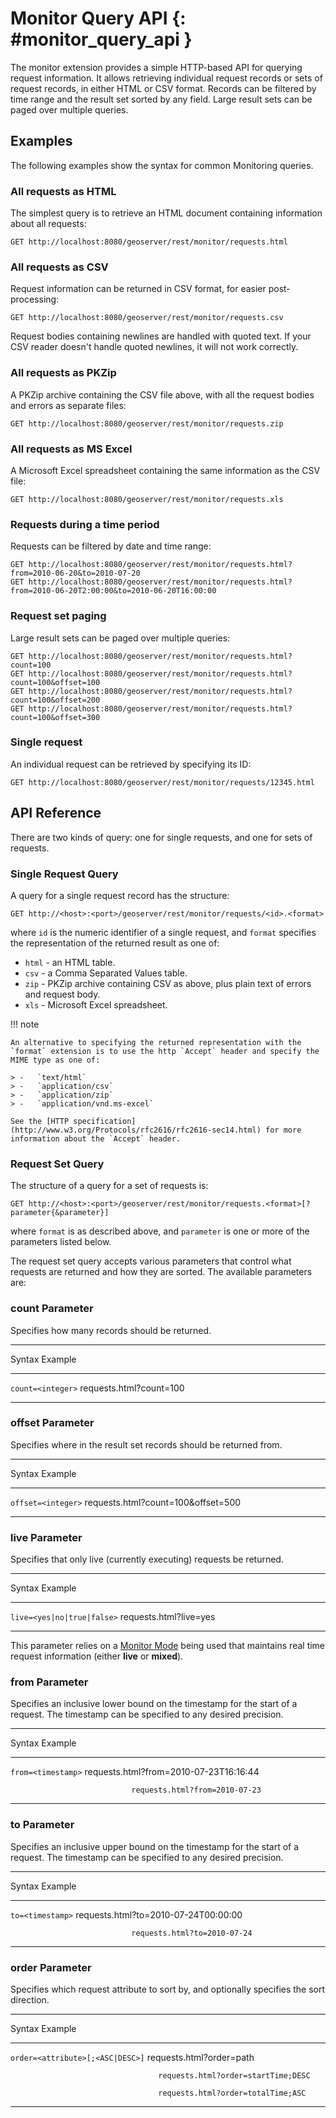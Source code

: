 # Monitor Query API {: #monitor_query_api }

The monitor extension provides a simple HTTP-based API for querying request information. It allows retrieving individual request records or sets of request records, in either HTML or CSV format. Records can be filtered by time range and the result set sorted by any field. Large result sets can be paged over multiple queries.

## Examples

The following examples show the syntax for common Monitoring queries.

### All requests as HTML

The simplest query is to retrieve an HTML document containing information about all requests:

    GET http://localhost:8080/geoserver/rest/monitor/requests.html

### All requests as CSV

Request information can be returned in CSV format, for easier post-processing:

    GET http://localhost:8080/geoserver/rest/monitor/requests.csv

Request bodies containing newlines are handled with quoted text. If your CSV reader doesn't handle quoted newlines, it will not work correctly.

### All requests as PKZip

A PKZip archive containing the CSV file above, with all the request bodies and errors as separate files:

    GET http://localhost:8080/geoserver/rest/monitor/requests.zip

### All requests as MS Excel

A Microsoft Excel spreadsheet containing the same information as the CSV file:

    GET http://localhost:8080/geoserver/rest/monitor/requests.xls

### Requests during a time period

Requests can be filtered by date and time range:

    GET http://localhost:8080/geoserver/rest/monitor/requests.html?from=2010-06-20&to=2010-07-20
    GET http://localhost:8080/geoserver/rest/monitor/requests.html?from=2010-06-20T2:00:00&to=2010-06-20T16:00:00

### Request set paging

Large result sets can be paged over multiple queries:

    GET http://localhost:8080/geoserver/rest/monitor/requests.html?count=100
    GET http://localhost:8080/geoserver/rest/monitor/requests.html?count=100&offset=100
    GET http://localhost:8080/geoserver/rest/monitor/requests.html?count=100&offset=200
    GET http://localhost:8080/geoserver/rest/monitor/requests.html?count=100&offset=300

### Single request

An individual request can be retrieved by specifying its ID:

    GET http://localhost:8080/geoserver/rest/monitor/requests/12345.html

## API Reference

There are two kinds of query: one for single requests, and one for sets of requests.

### Single Request Query

A query for a single request record has the structure:

    GET http://<host>:<port>/geoserver/rest/monitor/requests/<id>.<format>

where `id` is the numeric identifier of a single request, and `format` specifies the representation of the returned result as one of:

-   `html` - an HTML table.
-   `csv` - a Comma Separated Values table.
-   `zip` - PKZip archive containing CSV as above, plus plain text of errors and request body.
-   `xls` - Microsoft Excel spreadsheet.

!!! note

    An alternative to specifying the returned representation with the `format` extension is to use the http `Accept` header and specify the MIME type as one of:
    
    > -   `text/html`
    > -   `application/csv`
    > -   `application/zip`
    > -   `application/vnd.ms-excel`
    
    See the [HTTP specification](http://www.w3.org/Protocols/rfc2616/rfc2616-sec14.html) for more information about the `Accept` header.

### Request Set Query

The structure of a query for a set of requests is:

    GET http://<host>:<port>/geoserver/rest/monitor/requests.<format>[?parameter{&parameter}]

where `format` is as described above, and `parameter` is one or more of the parameters listed below.

The request set query accepts various parameters that control what requests are returned and how they are sorted. The available parameters are:

### count Parameter

Specifies how many records should be returned.

  -----------------------------------------------------------------------
  Syntax                       Example
  ---------------------------- ------------------------------------------
  `count=<integer>`            requests.html?count=100

  -----------------------------------------------------------------------

### offset Parameter

Specifies where in the result set records should be returned from.

  -----------------------------------------------------------------------
  Syntax                       Example
  ---------------------------- ------------------------------------------
  `offset=<integer>`           requests.html?count=100&offset=500

  -----------------------------------------------------------------------

### live Parameter

Specifies that only live (currently executing) requests be returned.

  -----------------------------------------------------------------------
  Syntax                       Example
  ---------------------------- ------------------------------------------
  `live=<yes|no|true|false>`   requests.html?live=yes

  -----------------------------------------------------------------------

This parameter relies on a [Monitor Mode](configuration.md#monitor_mode) being used that maintains real time request information (either **live** or **mixed**).

### from Parameter

Specifies an inclusive lower bound on the timestamp for the start of a request. The timestamp can be specified to any desired precision.

  -----------------------------------------------------------------------
  Syntax                       Example
  ---------------------------- ------------------------------------------
  `from=<timestamp>`           requests.html?from=2010-07-23T16:16:44

                               requests.html?from=2010-07-23
  -----------------------------------------------------------------------

### to Parameter

Specifies an inclusive upper bound on the timestamp for the start of a request. The timestamp can be specified to any desired precision.

  -----------------------------------------------------------------------
  Syntax                       Example
  ---------------------------- ------------------------------------------
  `to=<timestamp>`             requests.html?to=2010-07-24T00:00:00

                               requests.html?to=2010-07-24
  -----------------------------------------------------------------------

### order Parameter

Specifies which request attribute to sort by, and optionally specifies the sort direction.

  -----------------------------------------------------------------------------
  Syntax                             Example
  ---------------------------------- ------------------------------------------
  `order=<attribute>[;<ASC|DESC>]`   requests.html?order=path

                                     requests.html?order=startTime;DESC

                                     requests.html?order=totalTime;ASC
  -----------------------------------------------------------------------------
